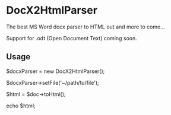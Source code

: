 DocX2HtmlParser
===============

The best MS Word docx parser to HTML out and more to come...

Support for .odt (Open Document Text) coming soon.

Usage
-----
$docxParser = new DocX2HtmlParser();

$docxParser->setFile('~/path/to/file');

$html = $doc->toHtml();

echo $html;

